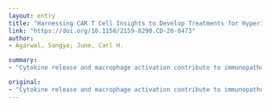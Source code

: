 ```yaml
---
layout: entry
title: "Harnessing CAR T Cell Insights to Develop Treatments for Hyperinflammatory Responses in COVID-19 patients"
link: "https://doi.org/10.1158/2159-8290.CD-20-0473"
author:
- Agarwal, Sangya; June, Carl H.

summary:
- "Cytokine release and macrophage activation contribute to immunopathology after SARS-CoV-2 infection. We discuss approaches to decrease the morbidity and mortality in patients with of COVID-19. Using approaches to reduce the mortality of patients with COV-2. Here we discuss ways to decrease mortality and mortality."

original:
- "Cytokine release and macrophage activation contribute to immunopathology after SARS-CoV-2 infection. We discuss approaches to decrease the morbidity and mortality in patients with of COVID-19."
---
```


